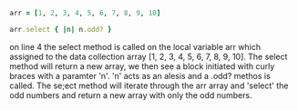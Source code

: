 ```ruby
arr = [1, 2, 3, 4, 5, 6, 7, 8, 9, 10]

arr.select { |n| n.odd? }
```

on line 4 the select method is called on the local variable arr which assigned to the data collection array [1, 2, 3, 4, 5, 6, 7, 8, 9, 10]. The select method will return a new array, we then see a block initiated with curly braces with a paramter 'n'. 'n' acts as an alesis and a .odd? methos is called. The se;ect method will iterate through the arr array and 'select' the odd numbers and return a new array with only the odd numbers. 
